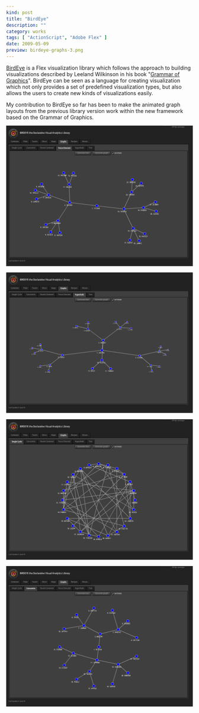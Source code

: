 ```yaml
---
kind: post
title: "BirdEye"
description: ""
category: works
tags: [ "ActionScript", "Adobe Flex" ]
date: 2009-05-09
preview: birdeye-graphs-3.png 
---
```


[BirdEye](http://code.google.com/p/birdeye/) is a Flex visualization library which follows the approach to building visualizations described by Leeland Wilkinson in his book "[Grammar of Graphics](http://www.amazon.com/Grammar-Graphics-Statistics-Computing/dp/0387245448)". BirdEye can be seen as a language for creating visualization which not only provides a set of predefined visualization types, but also allows the users to create new kinds of visualizations easily.

My contribution to BirdEye so far has been to make the animated graph layouts from the previous library version work within the new framework based on the Grammar of Graphics.


![](birdeye-graphs-3.png)

![](birdeye-graphs-4.png)

![](birdeye-graphs-1.png)

![](birdeye-graphs-2.png)
